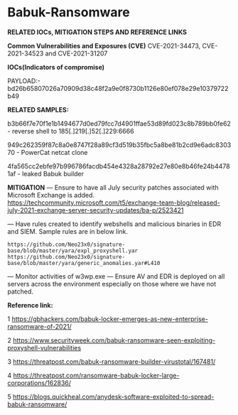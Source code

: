# Babuk-Ransomware
**RELATED IOCs, MITIGATION STEPS AND REFERENCE LINKS**

**Common Vulnerabilities and Exposures (CVE)** 
CVE-2021-34473, CVE-2021-34523 and CVE-2021-31207

**IOCs(Indicators of compromise)**

PAYLOAD:- bd26b65807026a70909d38c48f2a9e0f8730b1126e80ef078e29e10379722b49 

**RELATED SAMPLES:**

b3b66f7e70f1e1b1494677d0ed79fcc7d4901ffae53d89fd023c8b789bb0fe62 - reverse shell to 185[.]219[.]52[.]229:6666 

949c262359f87c8a0e8747f28a89cf3d519b35fbc5a8be81b2cd9e6adc830370 - PowerCat netcat clone 

4fa565cc2ebfe97b996786facdb454e4328a28792e27e80e8b46fe24b44781af - leaked Babuk builder 

**MITIGATION**
—	Ensure to have all July security patches associated with Microsoft Exchange is added.
https://techcommunity.microsoft.com/t5/exchange-team-blog/released-july-2021-exchange-server-security-updates/ba-p/2523421

—	Have rules created to identify webshells and malicious binaries in EDR and SIEM. Sample rules are in below link.

	https://github.com/Neo23x0/signature-base/blob/master/yara/expl_proxyshell.yar
	https://github.com/Neo23x0/signature-base/blob/master/yara/generic_anomalies.yar#L410

—	Monitor activities of w3wp.exe 
—	Ensure AV and EDR is deployed on all servers across the environment especially on those where we have not patched.

 **Reference link:**
 
1	https://gbhackers.com/babuk-locker-emerges-as-new-enterprise-ransomware-of-2021/ 

2	https://www.securityweek.com/babuk-ransomware-seen-exploiting-proxyshell-vulnerabilities 

3	https://threatpost.com/babuk-ransomware-builder-virustotal/167481/

4	https://threatpost.com/ransomware-babuk-locker-large-corporations/162836/ 

5	https://blogs.quickheal.com/anydesk-software-exploited-to-spread-babuk-ransomware/ 
